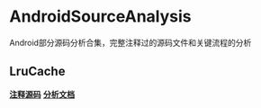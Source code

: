 # AndroidSourceAnalysis
Android部分源码分析合集，完整注释过的源码文件和关键流程的分析

## LruCache
[**注释源码**](https://github.com/melodylzl/AndroidSourceAnalysis/blob/master/LruCache/LruCache.java)
[**分析文档**](http://www.melodylzl.top/wordpress/index.php/2018/11/08/lrucache/)
